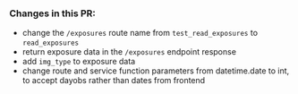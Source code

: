 ### Changes in this PR:
- change the `/exposures` route name from `test_read_exposures` to `read_exposures`
- return exposure data in the `/exposures` endpoint response 
- add `img_type` to exposure data
- change route and service function parameters from datetime.date to int, to accept dayobs rather than dates from frontend